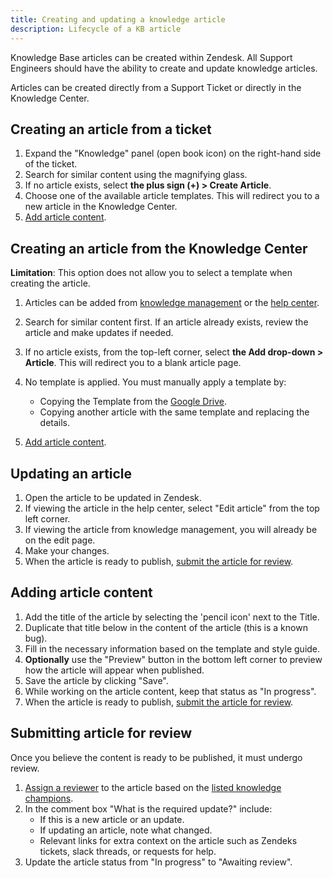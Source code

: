 ```yaml
---
title: Creating and updating a knowledge article
description: Lifecycle of a KB article
---
```


Knowledge Base articles can be created within Zendesk. All Support Engineers should have the ability to create and update knowledge articles.

Articles can be created directly from a Support Ticket or directly in the Knowledge Center.

## Creating an article from a ticket

1. Expand the "Knowledge" panel (open book icon) on the right-hand side of the ticket.
1. Search for similar content using the magnifying glass.
1. If no article exists, select **the plus sign (+) > Create Article**.
1. Choose one of the available article templates. This will redirect you to a new article in the Knowledge Center.
1. [Add article content](./create-kb-article/#adding-article-content).

## Creating an article from the Knowledge Center

**Limitation**: This option does not allow you to select a template when creating the article.

1. Articles can be added from [knowledge management](https://gitlab.zendesk.com/knowledge/lists/default) or the [help center](https://support.gitlab.com/hc/en-us).
1. Search for similar content first. If an article already exists, review the article and make updates if needed.
1. If no article exists, from the top-left corner, select **the Add drop-down > Article**. This will redirect you to a blank article page.
1. No template is applied. You must manually apply a template by:

    - Copying the Template from the [Google Drive](https://drive.google.com/drive/folders/1hpHAB51x49bRS1tfUqxiQ56UnlITtFHR).
    - Copying another article with the same template and replacing the details.

1. [Add article content](./create-kb-article/#adding-article-content).

## Updating an article

1. Open the article to be updated in Zendesk.
1. If viewing the article in the help center, select "Edit article" from the top left corner.
1. If viewing the article from knowledge management, you will already be on the edit page.
1. Make your changes.
1. When the article is ready to publish, [submit the article for review](./create-kb-article/#submitting-article-for-review).

## Adding article content

1. Add the title of the article by selecting the 'pencil icon' next to the Title.
1. Duplicate that title below in the content of the article (this is a known bug).
1. Fill in the necessary information based on the template and style guide.
1. **Optionally** use the "Preview" button in the bottom left corner to preview how the article will appear when published.
1. Save the article by clicking "Save".
1. While working on the article content, keep that status as "In progress".
1. When the article is ready to publish, [submit the article for review](./create-kb-article/#submitting-article-for-review).

## Submitting article for review

Once you believe the content is ready to be published, it must undergo review.

1. [Assign a reviewer](https://support.zendesk.com/hc/en-us/articles/4408822348186-Assigning-or-reassigning-articles-with-Team-Publishing#topic_ftt_d3c_2db) to the article based on the [listed knowledge champions](https://docs.google.com/spreadsheets/d/14CIIVup-tS5HdLyl0wInf-2m50AptauyhG-ZW5uhs-I/edit?gid=0#gid=0).
1. In the comment box "What is the required update?" include:
    - If this is a new article or an update.
    - If updating an article, note what changed.
    - Relevant links for extra context on the article such as Zendeks tickets, slack threads, or requests for help.
1. Update the article status from "In progress" to "Awaiting review".
